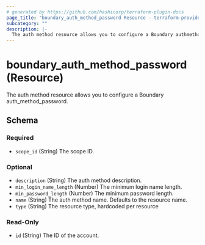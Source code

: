 ```yaml
---
# generated by https://github.com/hashicorp/terraform-plugin-docs
page_title: "boundary_auth_method_password Resource - terraform-provider-boundary"
subcategory: ""
description: |-
  The auth method resource allows you to configure a Boundary authmethodpassword.
---
```


# boundary_auth_method_password (Resource)

The auth method resource allows you to configure a Boundary auth_method_password.



<!-- schema generated by tfplugindocs -->
## Schema

### Required

- `scope_id` (String) The scope ID.

### Optional

- `description` (String) The auth method description.
- `min_login_name_length` (Number) The minimum login name length.
- `min_password_length` (Number) The minimum password length.
- `name` (String) The auth method name. Defaults to the resource name.
- `type` (String) The resource type, hardcoded per resource

### Read-Only

- `id` (String) The ID of the account.

